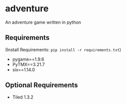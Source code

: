 # adventure
An adventure game written in python

## Requirements
(Install Requirements: `pip install -r requirements.txt`)

* pygame==1.9.6
* PyTMX==3.21.7
* six==1.14.0

## Optional Requirements
* Tiled 1.3.2